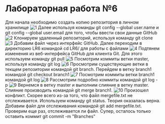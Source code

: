 # Лабораторная работа №6
Для начала необходимо создать копию репозитория в личном хранилище
![1](https://user-images.githubusercontent.com/94634803/142620924-7ddb40f4-f6fa-455b-a730-ce331cdf1382.png)
Далее используя команды git config --global user.name <username> и git config --global user.email <email> для того, чтобы ввести свои данные GitHub
![2](https://user-images.githubusercontent.com/94634803/142621055-a258f60a-184a-4a28-b7e9-db11865a10ed.png)
Клонируем удаленный репозиторий, используя команду git clone 
![3](https://user-images.githubusercontent.com/94634803/142621202-ca44e181-fd8e-40c5-9476-03be2aa55437.png)
Добавим файл через интерфейс GitHub. Далее переходим в директорию LR6 командой cd LR6/ для работы с файлами
![4](https://user-images.githubusercontent.com/94634803/142621293-f3444d5b-c424-4752-aed7-4f8bdc2a457d.png)
Подтянем изменения из веб-интерфейса GitHub для клиента Git. Для этого используем команду git pull
![5](https://user-images.githubusercontent.com/94634803/142621457-a6125431-3b9e-4cc5-9de7-63407444e7da.png)
Посмотрим коммиты ветки master, используя команду git log
![6](https://user-images.githubusercontent.com/94634803/142621529-48d98ebe-ec5f-43de-a18d-22aea0566a23.jpg)
Просмотрим существующие ветки в текщем репозитории командой git branch. Перейдем в ветку branch1 командой git checkout branch1
![7](https://user-images.githubusercontent.com/94634803/142621595-e99417f4-7caa-4d86-a0da-7e1f0ca6ab34.png)
Посмотрим коммиты ветки branch1 командой git log
![8](https://user-images.githubusercontent.com/94634803/142621680-dfee5c36-312e-4a47-bd69-272d3dae3a5c.png)
Рассмотрим подробно коммиты командой git log -p
![9](https://user-images.githubusercontent.com/94634803/142621730-b66ee7a7-7165-433e-8241-693555a5aa2e.png)
Вернемся в ветку master и выполним слияние в ветку master. Слияние производить командой git merge branch1.
![10](https://user-images.githubusercontent.com/94634803/142621889-3caff9f4-dca6-424a-9bac-3f6d0ed59306.png)
Произошел конфликт. Скорее всего из-за того, что файл mergefile.txt не отслеживается. Используем команду git status. Теория оказалась верна. Добавим файл для отслеживания командой git add mergefile.txt. Проверим еще раз, отслеживается ли файл. Супер, осталось только оставить коммит git commit -m "Branches"
